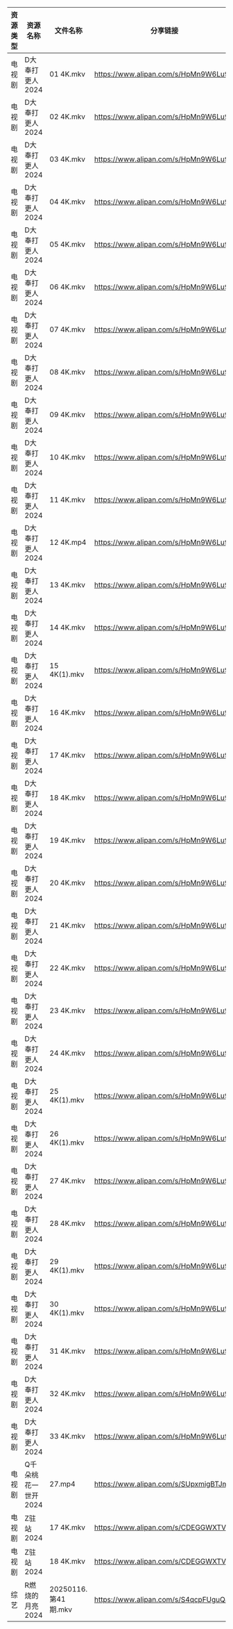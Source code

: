 | 资源类型 | 资源名称         | 文件名称              | 分享链接                                 | 更新时间                |
| ---- | ------------ | ----------------- | ------------------------------------ | ------------------- |
| 电视剧  | D大奉打更人2024   | 01 4K.mkv         | https://www.alipan.com/s/HpMn9W6Lu9Z | 2025-01-16 08:05:24 |
| 电视剧  | D大奉打更人2024   | 02 4K.mkv         | https://www.alipan.com/s/HpMn9W6Lu9Z | 2025-01-16 08:05:24 |
| 电视剧  | D大奉打更人2024   | 03 4K.mkv         | https://www.alipan.com/s/HpMn9W6Lu9Z | 2025-01-16 08:05:24 |
| 电视剧  | D大奉打更人2024   | 04 4K.mkv         | https://www.alipan.com/s/HpMn9W6Lu9Z | 2025-01-16 08:05:24 |
| 电视剧  | D大奉打更人2024   | 05 4K.mkv         | https://www.alipan.com/s/HpMn9W6Lu9Z | 2025-01-16 08:05:23 |
| 电视剧  | D大奉打更人2024   | 06 4K.mkv         | https://www.alipan.com/s/HpMn9W6Lu9Z | 2025-01-16 08:05:23 |
| 电视剧  | D大奉打更人2024   | 07 4K.mkv         | https://www.alipan.com/s/HpMn9W6Lu9Z | 2025-01-16 08:05:23 |
| 电视剧  | D大奉打更人2024   | 08 4K.mkv         | https://www.alipan.com/s/HpMn9W6Lu9Z | 2025-01-16 08:05:23 |
| 电视剧  | D大奉打更人2024   | 09 4K.mkv         | https://www.alipan.com/s/HpMn9W6Lu9Z | 2025-01-16 08:05:23 |
| 电视剧  | D大奉打更人2024   | 10 4K.mkv         | https://www.alipan.com/s/HpMn9W6Lu9Z | 2025-01-16 08:05:22 |
| 电视剧  | D大奉打更人2024   | 11 4K.mkv         | https://www.alipan.com/s/HpMn9W6Lu9Z | 2025-01-16 08:05:22 |
| 电视剧  | D大奉打更人2024   | 12 4K.mp4         | https://www.alipan.com/s/HpMn9W6Lu9Z | 2025-01-16 08:05:22 |
| 电视剧  | D大奉打更人2024   | 13 4K.mkv         | https://www.alipan.com/s/HpMn9W6Lu9Z | 2025-01-16 08:05:22 |
| 电视剧  | D大奉打更人2024   | 14 4K.mkv         | https://www.alipan.com/s/HpMn9W6Lu9Z | 2025-01-16 08:05:22 |
| 电视剧  | D大奉打更人2024   | 15 4K(1).mkv      | https://www.alipan.com/s/HpMn9W6Lu9Z | 2025-01-16 08:05:21 |
| 电视剧  | D大奉打更人2024   | 16 4K.mkv         | https://www.alipan.com/s/HpMn9W6Lu9Z | 2025-01-16 08:05:21 |
| 电视剧  | D大奉打更人2024   | 17 4K.mkv         | https://www.alipan.com/s/HpMn9W6Lu9Z | 2025-01-16 08:05:21 |
| 电视剧  | D大奉打更人2024   | 18 4K.mkv         | https://www.alipan.com/s/HpMn9W6Lu9Z | 2025-01-16 08:05:21 |
| 电视剧  | D大奉打更人2024   | 19 4K.mkv         | https://www.alipan.com/s/HpMn9W6Lu9Z | 2025-01-16 08:05:20 |
| 电视剧  | D大奉打更人2024   | 20 4K.mkv         | https://www.alipan.com/s/HpMn9W6Lu9Z | 2025-01-16 08:05:20 |
| 电视剧  | D大奉打更人2024   | 21 4K.mkv         | https://www.alipan.com/s/HpMn9W6Lu9Z | 2025-01-16 08:05:20 |
| 电视剧  | D大奉打更人2024   | 22 4K.mkv         | https://www.alipan.com/s/HpMn9W6Lu9Z | 2025-01-16 08:05:20 |
| 电视剧  | D大奉打更人2024   | 23 4K.mkv         | https://www.alipan.com/s/HpMn9W6Lu9Z | 2025-01-16 08:05:20 |
| 电视剧  | D大奉打更人2024   | 24 4K.mkv         | https://www.alipan.com/s/HpMn9W6Lu9Z | 2025-01-16 08:05:19 |
| 电视剧  | D大奉打更人2024   | 25 4K(1).mkv      | https://www.alipan.com/s/HpMn9W6Lu9Z | 2025-01-16 08:05:19 |
| 电视剧  | D大奉打更人2024   | 26 4K(1).mkv      | https://www.alipan.com/s/HpMn9W6Lu9Z | 2025-01-16 08:05:19 |
| 电视剧  | D大奉打更人2024   | 27 4K.mkv         | https://www.alipan.com/s/HpMn9W6Lu9Z | 2025-01-16 08:05:19 |
| 电视剧  | D大奉打更人2024   | 28 4K.mkv         | https://www.alipan.com/s/HpMn9W6Lu9Z | 2025-01-16 08:05:19 |
| 电视剧  | D大奉打更人2024   | 29 4K(1).mkv      | https://www.alipan.com/s/HpMn9W6Lu9Z | 2025-01-16 08:05:18 |
| 电视剧  | D大奉打更人2024   | 30 4K(1).mkv      | https://www.alipan.com/s/HpMn9W6Lu9Z | 2025-01-16 08:05:18 |
| 电视剧  | D大奉打更人2024   | 31 4K.mkv         | https://www.alipan.com/s/HpMn9W6Lu9Z | 2025-01-16 08:05:18 |
| 电视剧  | D大奉打更人2024   | 32 4K.mkv         | https://www.alipan.com/s/HpMn9W6Lu9Z | 2025-01-16 08:05:18 |
| 电视剧  | D大奉打更人2024   | 33 4K.mkv         | https://www.alipan.com/s/HpMn9W6Lu9Z | 2025-01-16 08:05:18 |
| 电视剧  | Q千朵桃花一世开2024 | 27.mp4            | https://www.alipan.com/s/SUpxmigBTJm | 2025-01-16 13:06:19 |
| 电视剧  | Z驻站2024      | 17 4K.mkv         | https://www.alipan.com/s/CDEGGWXTVZe | 2025-01-16 00:06:36 |
| 电视剧  | Z驻站2024      | 18 4K.mkv         | https://www.alipan.com/s/CDEGGWXTVZe | 2025-01-16 00:06:36 |
| 综艺   | R燃烧的月亮2024   | 20250116.第41期.mkv | https://www.alipan.com/s/S4qcpFUguQa | 2025-01-16 13:07:58 |
